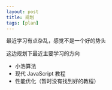```yaml
---
layout: post
title: 规划
tags: [plan]
---
```


最近学习有点杂乱，感觉不是一个好的势头

这边规划下最近主要学习的方向

- 小浩算法
- 现代 JavaScript 教程
- 性能优化（暂时没有找到好的教程）
